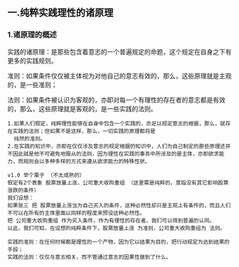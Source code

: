 ## 一.纯粹实践理性的诸原理

### 1.诸原理的概述

实践的诸原理：是那些包含着意志的一个普遍规定的命题，这个规定在自身之下有更多的实践规则。

准则：如果条件仅仅被主体视为对他自己的意志有效的，那么，这些原理就是主观的，是一些准则；

法则：如果条件被认识为客观的，亦即对每一个有理性的存在者的意志都是有效的，那么，这些原理就是客观的，是一些实践的法则。

```
1.如果人们假定，纯粹理性能够在自身中包含一个实践的，亦足以规定意志的根据，那么，就存在实践的法则；但如果不是这样，那么，一切实践的原理都将是
  纯然的准则。
2.在实践的知识中，亦即在仅仅涉及意志的规定根据的知识中，人们为自己制定的那些原理还并不因此就是他不可避免地服从的法则，因为理性在实践的事务中所涉及的是主体，亦即欲求能力，而规则会以多种多样的方式来遵从欲求能力的特殊性状。

v1.0 举个栗子 （不太成熟的）
假定有2个表象 股票放量上涨，公司重大收购重组 （这里需是纯粹的，意指没有其它影响股票涨跌的条件）
我们设想：
如果张三 把 股票放量上涨当为自己买入的条件，这种必然性却只是主观上有条件的，而且人们不可以在所有的主体里面以同样的程度来预设这种必然性。
把 公司重大收购重组 作为买入条件，作为有理性的存在者，我们可以得到普遍的认同。
以此，我们可知，在设想的纯粹条件下，股票放量上涨 为准则，公司重大收购重组为 法则。

实践的准则：在任何时候都是理性的一个产物，因为它以结果为目的，把行动规定为达到结果的手段；
实践的法则：仅仅与意志相关，而不管通过意志的因果性做到了什么。

```

